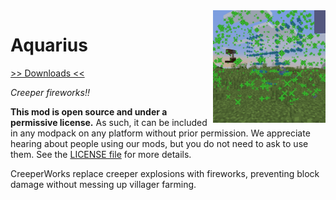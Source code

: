 <img src="icon.png" align="right" width="180px"/>

# Aquarius


[>> Downloads <<](https://github.com/b0undarybreaker/CreeperWorks/releases)

*Creeper fireworks!!*

**This mod is open source and under a permissive license.** As such, it can be included in any modpack on any platform without prior permission. We appreciate hearing about people using our mods, but you do not need to ask to use them. See the [LICENSE file](LICENSE) for more details.

CreeperWorks replace creeper explosions with fireworks, preventing block damage without messing up villager farming.
